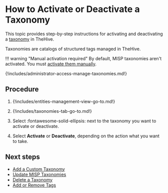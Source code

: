 # How to Activate or Deactivate a Taxonomy

This topic provides step-by-step instructions for activating and deactivating a [taxonomy](about-taxonomies.md) in TheHive.

Taxonomies are catalogs of structured tags managed in TheHive.

!!! warning "Manual activation required"
    By default, MISP taxonomies aren't activated. You must [activate them manually](activate-deactivate-a-taxonomy.md).

{!includes/administrator-access-manage-taxonomies.md!}

<h2>Procedure</h2>

1. {!includes/entities-management-view-go-to.md!}

2. {!includes/taxonomies-tab-go-to.md!}

3. Select :fontawesome-solid-ellipsis: next to the taxonomy you want to activate or deactivate.

4. Select **Activate** or **Deactivate**, depending on the action what you want to take.

<h2>Next steps</h2>

* [Add a Custom Taxonomy](add-a-custom-taxonomy.md)
* [Update MISP Taxonomies](update-misp-taxonomies.md)
* [Delete a Taxonomy](delete-a-taxonomy.md)
* [Add or Remove Tags](../../user-guides/analyst-corner/cases/tags/add-remove-tags.md)